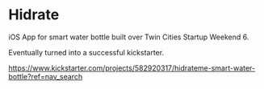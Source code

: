 Hidrate
=======

iOS App for smart water bottle built over Twin Cities Startup Weekend 6.

Eventually turned into a successful kickstarter.

https://www.kickstarter.com/projects/582920317/hidrateme-smart-water-bottle?ref=nav_search 
